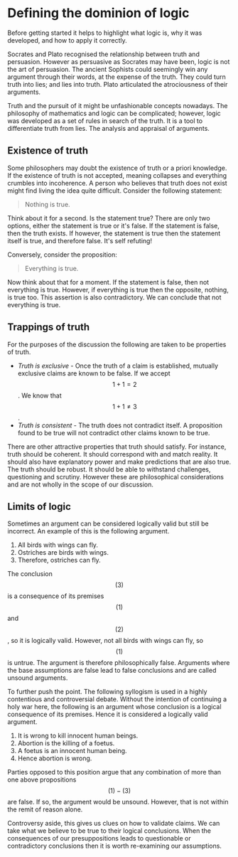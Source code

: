 # Defining the dominion of logic

Before getting started it helps to highlight what logic is, why it was
developed, and how to apply it correctly.

Socrates and Plato recognised the relationship between truth and persuasion.
However as persuasive as Socrates may have been, logic is not the art of
persuasion. The ancient Sophists could seemingly win any argument through their
words, at the expense of the truth. They could turn truth into lies; and lies
into truth. Plato articulated the atrociousness of their arguments.

Truth and the pursuit of it might be unfashionable concepts nowadays. The
philosophy of mathematics and logic can be complicated; however, logic was
developed as a set of rules in search of the truth. It is a tool to
differentiate truth from lies. The analysis and appraisal of arguments.

## Existence of truth

Some philosophers may doubt the existence of truth or a priori knowledge.  If
the existence of truth is not accepted, meaning collapses and everything
crumbles into incoherence. A person who believes that truth does not exist
might find living the idea quite difficult. Consider the following statement:

> Nothing is true.

Think about it for a second. Is the statement true? There are only two options,
either the statement is true or it's false. If the statement is false, then the
truth exists. If however, the statement is true then the statement itself is
true, and therefore false. It's self refuting!

Conversely, consider the proposition:

> Everything is true.

Now think about that for a moment. If the statement is false, then not
everything is true. However, if everything is true then the opposite, nothing,
is true too. This assertion is also contradictory. We can conclude that not
everything is true.

## Trappings of truth

For the purposes of the discussion the following are taken to be properties of
truth.

* *Truth is exclusive* - Once the truth of a claim is established, mutually
  exclusive claims are known to be false. If we accept $$1 + 1 = 2$$. We know
  that $$1 + 1 \neq 3$$.
* *Truth is consistent* - The truth does not contradict itself. A proposition
  found to be true will not contradict other claims known to be true.

There are other attractive properties that truth should satisfy. For instance,
truth should be coherent. It should correspond with and match reality. It
should also have explanatory power and make predictions that are also true. The
truth should be robust. It should be able to withstand challenges, questioning
and scrutiny. However these are philosophical considerations and are not wholly
in the scope of our discussion.

## Limits of logic

Sometimes an argument can be considered logically valid but still be incorrect.
An example of this is the following argument.

1. All birds with wings can fly.
1. Ostriches are birds with wings.
1. Therefore, ostriches can fly.

The conclusion $$(3)$$ is a consequence of its premises $$(1)$$ and $$(2)$$, so
it is logically valid. However, not all birds with wings can fly, so $$(1)$$ is
untrue. The argument is therefore philosophically false. Arguments where the
base assumptions are false lead to false conclusions and are called unsound
arguments.

To further push the point. The following syllogism is used in a highly
contentious and controversial debate. Without the intention of continuing a
holy war here, the following is an argument whose conclusion is a logical
consequence of its premises. Hence it is considered a logically valid argument.

1. It is wrong to kill innocent human beings.
1. Abortion is the killing of a foetus.
1. A foetus is an innocent human being.
1. Hence abortion is wrong.

Parties opposed to this position argue that any combination of more than one
above propositions $$(1) - (3)$$ are false. If so, the argument would be
unsound. However, that is not within the remit of reason alone.

Controversy aside, this gives us clues on how to validate claims. We can take
what we believe to be true to their logical conclusions. When the consequences
of our presuppositions leads to questionable or contradictory conclusions then
it is worth re-examining our assumptions.
